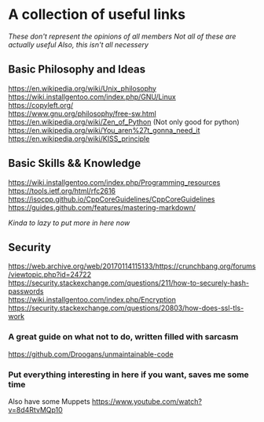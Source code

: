 # A collection of useful links
*These don't represent the opinions of all members*
*Not all of these are actually useful*
*Also, this isn't all necessery*

## Basic Philosophy and Ideas
https://en.wikipedia.org/wiki/Unix_philosophy   
https://wiki.installgentoo.com/index.php/GNU/Linux   
https://copyleft.org/   
https://www.gnu.org/philosophy/free-sw.html   
https://en.wikipedia.org/wiki/Zen_of_Python (Not only good for python)   
https://en.wikipedia.org/wiki/You_aren%27t_gonna_need_it   
https://en.wikipedia.org/wiki/KISS_principle   


## Basic Skills && Knowledge
https://wiki.installgentoo.com/index.php/Programming_resources   
https://tools.ietf.org/html/rfc2616   
https://isocpp.github.io/CppCoreGuidelines/CppCoreGuidelines   
https://guides.github.com/features/mastering-markdown/   

*Kinda to lazy to put more in here now*

## Security
https://web.archive.org/web/20170114115133/https://crunchbang.org/forums/viewtopic.php?id=24722   
https://security.stackexchange.com/questions/211/how-to-securely-hash-passwords   
https://wiki.installgentoo.com/index.php/Encryption   
https://security.stackexchange.com/questions/20803/how-does-ssl-tls-work   

### A great guide on what not to do, written filled with sarcasm
https://github.com/Droogans/unmaintainable-code   


### Put everything interesting in here if you want, saves me some time 
Also have some Muppets https://www.youtube.com/watch?v=8d4RtvMQp10
